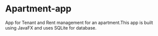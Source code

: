 # Apartment-app
App for Tenant and Rent management for an apartment.This app is built using JavaFX and uses SQLite for database.
